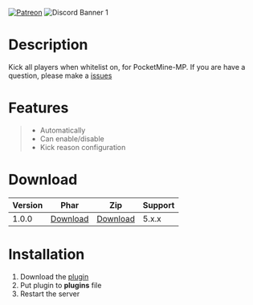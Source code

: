 [![Patreon](https://img.shields.io/badge/Patreon-F96854?style=for-the-badge&logo=patreon&logoColor=white)](https://patreon.com/Kylan1940)
![Discord Banner 1](https://discordapp.com/api/guilds/1121026138525945956/widget.png?style=banner1)

# Description
Kick all players when whitelist on, for PocketMine-MP. If you are have a question, please make a [issues](https://github.com/Kylan1940/WhitelistKick/issues/new)

# Features
>- Automatically
>- Can enable/disable
>- Kick reason configuration

# Download
| Version | Phar | Zip | Support |
|---|---|---|---|
| 1.0.0 | [Download]() | [Download]() | 5.x.x |

# Installation
1. Download the [plugin]()
3. Put plugin to **plugins** file
4. Restart the server
